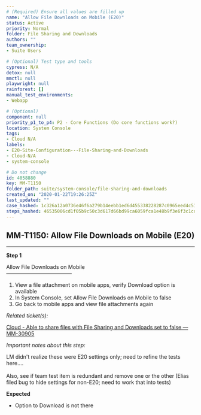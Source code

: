 ```yaml
---
# (Required) Ensure all values are filled up
name: "Allow File Downloads on Mobile (E20)"
status: Active
priority: Normal
folder: File Sharing and Downloads
authors: ""
team_ownership: 
- Suite Users

# (Optional) Test type and tools
cypress: N/A
detox: null
mmctl: null
playwright: null
rainforest: []
manual_test_environments: 
- Webapp

# (Optional)
component: null
priority_p1_to_p4: P2 - Core Functions (Do core functions work?)
location: System Console
tags: 
- Cloud N/A
labels: 
- E20-Site-Configuration---File-Sharing-and-Downloads
- Cloud-N/A
- system-console

# Do not change
id: 4058880
key: MM-T1150
folder_path: suite/system-console/file-sharing-and-downloads
created_on: "2020-01-22T19:26:25Z"
last_updated: ""
case_hashed: 1c326a12a0736e46f6a279b14eebb1ed6d455338228287c0965eed4c51a822e2bfc200c938b86a38a6d36cdffb7315fb
steps_hashed: 46535006cd1f05b9c50c3d617d66bd99ca6059fca1e48b9f3e6f3c1cd8bd4ba0ae7d00031366781652a8a2faec3e86b0
---
```


## MM-T1150: Allow File Downloads on Mobile (E20)

---

**Step 1**

Allow File Downloads on Mobile\
–––––––––––––––––––––––––

1. View a file attachment on mobile apps, verify Download option is available
2. In System Console, set Allow File Downloads on Mobile to false
3. Go back to mobile apps and view file attachments again

_Related ticket(s):_

[Cloud - Able to share files with File Sharing and Downloads set to false — MM-30905](https://mattermost.atlassian.net/browse/MM-30905)

_Important notes about this step:_

LM didn't realize these were E20 settings only; need to refine the tests here....\
\
Also, see if team test item is redundant and remove one or the other (Elias filed bug to hide settings for non-E20; need to work that into tests)

**Expected**

- Option to Download is not there
